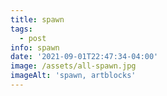 ```yaml
---
title: spawn
tags:
  - post
info: spawn
date: '2021-09-01T22:47:34-04:00'
image: /assets/all-spawn.jpg
imageAlt: 'spawn, artblocks'
---
```


